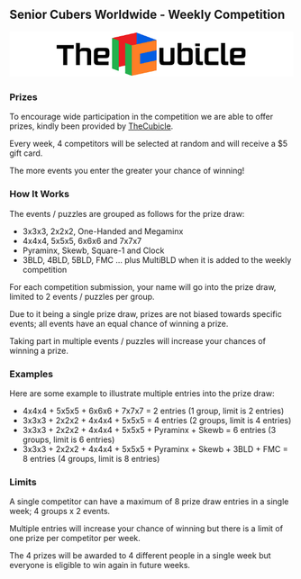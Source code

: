 ## Senior Cubers Worldwide - Weekly Competition

![TheCubicle](img/cubicle.png)

### Prizes

To encourage wide participation in the competition we are able to offer prizes, kindly been provided by [TheCubicle](https://www.thecubicle.com/).

Every week, 4 competitors will be selected at random and will receive a $5 gift card.

The more events you enter the greater your chance of winning!



### How It Works

The events / puzzles are grouped as follows for the prize draw:

- 3x3x3, 2x2x2, One-Handed and Megaminx
- 4x4x4, 5x5x5, 6x6x6 and 7x7x7
- Pyraminx, Skewb, Square-1 and Clock
- 3BLD, 4BLD, 5BLD, FMC ... plus MultiBLD when it is added to the weekly competition

For each competition submission, your name will go into the prize draw, limited to 2 events / puzzles per group.

Due to it being a single prize draw, prizes are not biased towards specific events; all events have an equal chance of winning a prize.

Taking part in multiple events / puzzles will increase your chances of winning a prize.



### Examples

Here are some example to illustrate multiple entries into the prize draw:

- 4x4x4 + 5x5x5 + 6x6x6 + 7x7x7 = 2 entries (1 group, limit is 2 entries)
- 3x3x3 + 2x2x2 + 4x4x4 + 5x5x5 = 4 entries (2 groups, limit is 4 entries)
- 3x3x3 + 2x2x2 + 4x4x4 + 5x5x5 + Pyraminx + Skewb = 6 entries (3 groups, limit is 6 entries)
- 3x3x3 + 2x2x2 + 4x4x4 + 5x5x5 + Pyraminx + Skewb + 3BLD + FMC = 8 entries (4 groups, limit is 8 entries)



### Limits

A single competitor can have a maximum of 8 prize draw entries in a single week; 4 groups x 2 events.

Multiple entries will increase your chance of winning but there is a limit of one prize per competitor per week.

The 4 prizes will be awarded to 4 different people in a single week but everyone is eligible to win again in future weeks.



<!-- Global site tag (gtag.js) - Google Analytics -->

<script async src="https://www.googletagmanager.com/gtag/js?id=UA-86348435-3"></script>
<script>window.dataLayer = window.dataLayer || []; function gtag() {dataLayer.push(arguments);} gtag('js', new Date()); gtag('config', 'UA-86348435-3');</script>
